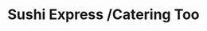 ---
layout: place
title: "Sushi Express /Catering Too"
permalink: /florida/miami/sushi-express-catering-too.html
stateAbbr: FL
stateName: Florida
cityName: Miami
seo:
  name: "Sushi Express /Catering Too"
  type: Restaurant
  links: null
description: "Sushi Express /Catering Too serves delicious sushi in Miami, Florida. Try fresh Japanese dishes for a great dining experience. "
place_id: ChIJD2vY1IC52YgRPdo7UQlsUqY
photos:
  - name: >-
      places/ChIJD2vY1IC52YgRPdo7UQlsUqY/photos/AeeoHcIxXhjLmJ2Zj92_boPw3hrulcEG_xFc3FjohxsrIADmlvyPznXpheIaR7vDipxVUBbrd3IgRFLrZ8XHHAtRfYUwsTY3Bp67z7KAXplCh9di1hQnWmz8KlVfQ1oi-oVtyHHQV6lcL5ORKi7pBzHKuwj898jXvk6cXPxzRXcBQTt74SLWaErt8D1wmBdGNKMDFs53OyQmRItKLogXR1fLHSRQhfY_t0-Zth8i0IRDiqh4PF67CfCHEc38L09bAso_GR68z2W4w0uMjOxHactRvEKHG_KZNKSayNGsf6gRqmebPA
    widthPx: 2078
    heightPx: 4192
    authorAttributions:
      - displayName: Sushi Express /Catering Too
        uri: https://maps.google.com/maps/contrib/110687301385861047814
        photoUri: >-
          https://lh3.googleusercontent.com/a-/ALV-UjU88KotBJecuyr48SGuVaa_An41rveA7IWt3VtIWe5fsKV-rPPv=s100-p-k-no-mo
    flagContentUri: >-
      https://www.google.com/local/imagery/report/?cb_client=maps_api_places.places_api&image_key=!1e10!2sAF1QipPTHLLWEw5kEYSKbHBYcYHEOuZ0aO9167YkZwyu&hl=en-US
    googleMapsUri: >-
      https://www.google.com/maps/place//data=!3m4!1e2!3m2!1sAF1QipPTHLLWEw5kEYSKbHBYcYHEOuZ0aO9167YkZwyu!2e10!4m2!3m1!1s0x88d9b980d4d86b0f:0xa6526c09513bda3d
  - name: >-
      places/ChIJD2vY1IC52YgRPdo7UQlsUqY/photos/AeeoHcJPLXCnWjoSkFqZMThX2bArjRxEq2O63mSiSAP8Spdwb4i5qHr034Nxh1biZy0Yb_vyykjAL-cpQjzE4NwadHaSxRfF1AA7sPVCvG60_Q8gmGg6IQPxyZkX9fWnUjJ8Ge_31EGzq2Xa5MqX_BKVUle-AHBMr5HQbd4XI3PPorzImlg-AKbqr_nBATnGSGmwYi0Jtc_v2htFU4e_ePOiEml_9ChRCwg8EiWEQzA1hkoX6HKTvmzj1DS4CsPV9nmN32ei-HUGYmN4nt5DAA-ZB8tOPGvrlok5cehZ7IMHcv-FtA
    widthPx: 974
    heightPx: 647
    authorAttributions:
      - displayName: Sushi Express /Catering Too
        uri: https://maps.google.com/maps/contrib/110687301385861047814
        photoUri: >-
          https://lh3.googleusercontent.com/a-/ALV-UjU88KotBJecuyr48SGuVaa_An41rveA7IWt3VtIWe5fsKV-rPPv=s100-p-k-no-mo
    flagContentUri: >-
      https://www.google.com/local/imagery/report/?cb_client=maps_api_places.places_api&image_key=!1e10!2sAF1QipPwYlhKx9Z46ScmywYl870zQr-YELwGI3t7KRI9&hl=en-US
    googleMapsUri: >-
      https://www.google.com/maps/place//data=!3m4!1e2!3m2!1sAF1QipPwYlhKx9Z46ScmywYl870zQr-YELwGI3t7KRI9!2e10!4m2!3m1!1s0x88d9b980d4d86b0f:0xa6526c09513bda3d
  - name: >-
      places/ChIJD2vY1IC52YgRPdo7UQlsUqY/photos/AeeoHcJKkjjWQ7ebiwD3Q4yI03Tx4wagnFU7pADhSEN547YgOIyZNAWNnPzYMA7_8DvgQ0GGaj_3bb4ev7y_iCqOjp6u9e7WtkA2V9hmzLC9cIvkDCq1gREg2dLrEDMv5gnBlUk8DiEJ9CoAzYfIU2wq3UsFxa-i2kbZNAD5sp3dkJJbSHgbkCfql4e3JZEb-WN2Bjxpr2LQZkQsLpohFds0kmAbefPT-vPlYdRh6FnKXOlGi7O1_xz3hKrVsPExJJaUuGQ4pDpBeTDLh0POb3wqAwvSkvhdXKG5gFaLud_v2OLTyw
    widthPx: 2000
    heightPx: 1122
    authorAttributions:
      - displayName: Sushi Express /Catering Too
        uri: https://maps.google.com/maps/contrib/110687301385861047814
        photoUri: >-
          https://lh3.googleusercontent.com/a-/ALV-UjU88KotBJecuyr48SGuVaa_An41rveA7IWt3VtIWe5fsKV-rPPv=s100-p-k-no-mo
    flagContentUri: >-
      https://www.google.com/local/imagery/report/?cb_client=maps_api_places.places_api&image_key=!1e10!2sAF1QipNu4FGY8WXiic7zmsdRWmDV3mPyw0pSMY5I6GMl&hl=en-US
    googleMapsUri: >-
      https://www.google.com/maps/place//data=!3m4!1e2!3m2!1sAF1QipNu4FGY8WXiic7zmsdRWmDV3mPyw0pSMY5I6GMl!2e10!4m2!3m1!1s0x88d9b980d4d86b0f:0xa6526c09513bda3d
  - name: >-
      places/ChIJD2vY1IC52YgRPdo7UQlsUqY/photos/AeeoHcKVAC4KrPRf-HaeknV5hgdX1J9cHhURJhB1hiQHzVwzWczTTZ7h8lwxQGNtIMq4NLGtHfm0b1oGebroj1b_bb1hzjHxut0PKtzOvq5eqCytDxc0MRhCaZvnuhY37dfrSUyESurQvrZAjnCBPf0_XAARHG5ZYspRTuGNt7YZsuMfS1Pjetv4NiXdqJQucEk7SvsyrXVQK4G6on3hC3z7CSEcVEr7PGIEEDWZYJTr5_xD4UBKqifl9aVRXWTf4gZi2l1Tr8dZVhTERGv4wU1oKa9oJBTGv0eTPaSQxX3eAR4q8g
    widthPx: 3974
    heightPx: 3116
    authorAttributions:
      - displayName: Sushi Express /Catering Too
        uri: https://maps.google.com/maps/contrib/110687301385861047814
        photoUri: >-
          https://lh3.googleusercontent.com/a-/ALV-UjU88KotBJecuyr48SGuVaa_An41rveA7IWt3VtIWe5fsKV-rPPv=s100-p-k-no-mo
    flagContentUri: >-
      https://www.google.com/local/imagery/report/?cb_client=maps_api_places.places_api&image_key=!1e10!2sAF1QipNvSMRJFXTWuLPdJiRz0mAQGpsC99zPozK0AvgX&hl=en-US
    googleMapsUri: >-
      https://www.google.com/maps/place//data=!3m4!1e2!3m2!1sAF1QipNvSMRJFXTWuLPdJiRz0mAQGpsC99zPozK0AvgX!2e10!4m2!3m1!1s0x88d9b980d4d86b0f:0xa6526c09513bda3d
  - name: >-
      places/ChIJD2vY1IC52YgRPdo7UQlsUqY/photos/AeeoHcL-Io1_DzFyUtRjAYOlSa8fewtL5-IPVTj5iqsa27d1LQDwQg6edgG28kNia9IB7Q0SPgaiH87PPsyyiO1e5ZgNz9vEym0HYmjLBjlrbm75My6wLm9xpUtHsPOz2SF-UQefaOSx50bcsKMwGZfVnsUQ4TjfOAnyuU9sXkAqM9j65x32Ifv_JvZQLs5pw-EHnTFw73q_2AY0-n_OQpn9FYCp_T0zyylDOol8B8cZmOeCUnNHApYgbrlbD5qjAIJot8BdRpaSVwLgdg-F2813x1Yb93Td0J0svgbvjyOdGd4eRw
    widthPx: 1080
    heightPx: 761
    authorAttributions:
      - displayName: Sushi Express /Catering Too
        uri: https://maps.google.com/maps/contrib/110687301385861047814
        photoUri: >-
          https://lh3.googleusercontent.com/a-/ALV-UjU88KotBJecuyr48SGuVaa_An41rveA7IWt3VtIWe5fsKV-rPPv=s100-p-k-no-mo
    flagContentUri: >-
      https://www.google.com/local/imagery/report/?cb_client=maps_api_places.places_api&image_key=!1e10!2sAF1QipNTp7QfllyXjXzjspNoG10lfw38-udi3ObaHiP_&hl=en-US
    googleMapsUri: >-
      https://www.google.com/maps/place//data=!3m4!1e2!3m2!1sAF1QipNTp7QfllyXjXzjspNoG10lfw38-udi3ObaHiP_!2e10!4m2!3m1!1s0x88d9b980d4d86b0f:0xa6526c09513bda3d
  - name: >-
      places/ChIJD2vY1IC52YgRPdo7UQlsUqY/photos/AeeoHcKD-JuPFwFWL7PCC0KgHqf7sonI4o4bNfUV18Xy7qTeGnbNgwiFjrm3RYeQ500RBbMZDn0KdPG2oBJqrVt263263c9x3NC-Ffu3P6KSKaSx15WCSexQ6AMXpuHYgPuXs8c2bm61MXEtz7AaW9pR8BhBFe5LYoPc39GwjPoA4bVwPzSy4Fsq8onE7T6xwQ0ciwLYyduq8VmrZJGoK4H2JxiAC5-CyXT6ZnGmth25ZhxSIgDnMsCPDexu9EKzCnXDDpJYi8UMKuiloFAnM0s0OdHP2ZTkCZoTGRyP-ewCYyngEg
    widthPx: 1080
    heightPx: 842
    authorAttributions:
      - displayName: Sushi Express /Catering Too
        uri: https://maps.google.com/maps/contrib/110687301385861047814
        photoUri: >-
          https://lh3.googleusercontent.com/a-/ALV-UjU88KotBJecuyr48SGuVaa_An41rveA7IWt3VtIWe5fsKV-rPPv=s100-p-k-no-mo
    flagContentUri: >-
      https://www.google.com/local/imagery/report/?cb_client=maps_api_places.places_api&image_key=!1e10!2sAF1QipPud8bZoKgCBCNoqxlE0zsNmVZXV7Bi3UO4WgRa&hl=en-US
    googleMapsUri: >-
      https://www.google.com/maps/place//data=!3m4!1e2!3m2!1sAF1QipPud8bZoKgCBCNoqxlE0zsNmVZXV7Bi3UO4WgRa!2e10!4m2!3m1!1s0x88d9b980d4d86b0f:0xa6526c09513bda3d
  - name: >-
      places/ChIJD2vY1IC52YgRPdo7UQlsUqY/photos/AeeoHcJDXaWTmcnrNj3MJeJEwFrlVFjtoO07oswv6fNOcbnkZwXdcJ1Ai4p_00Jl0-87bv7YkdHI9zg6e40w1GqW6ddUCOLTkZplSavy_Rw2l6XgYpj74BBZPiz8rkZbAr9cTASaWWDrv0-5jw5mxsyOkNBgrtQXCfDHXniUdxzVzl4tD0fawxwGwV6L00CztjmBh3sP14mWbv3baL-dTWzvbFUUi3w8FqKtY2-aT4nOtnQGDlz1qI9Sv0-bn6rPhWpTJlQCh4s3jUmIQpDp6SoDDJFfODqXONoH1bfjina2WiiQLg
    widthPx: 4377
    heightPx: 3102
    authorAttributions:
      - displayName: Sushi Express /Catering Too
        uri: https://maps.google.com/maps/contrib/110687301385861047814
        photoUri: >-
          https://lh3.googleusercontent.com/a-/ALV-UjU88KotBJecuyr48SGuVaa_An41rveA7IWt3VtIWe5fsKV-rPPv=s100-p-k-no-mo
    flagContentUri: >-
      https://www.google.com/local/imagery/report/?cb_client=maps_api_places.places_api&image_key=!1e10!2sAF1QipPZLsF8k0NWIvDj7B3FdPUe8l-kKmX1yCIKd58O&hl=en-US
    googleMapsUri: >-
      https://www.google.com/maps/place//data=!3m4!1e2!3m2!1sAF1QipPZLsF8k0NWIvDj7B3FdPUe8l-kKmX1yCIKd58O!2e10!4m2!3m1!1s0x88d9b980d4d86b0f:0xa6526c09513bda3d
  - name: >-
      places/ChIJD2vY1IC52YgRPdo7UQlsUqY/photos/AeeoHcJIrHmp_ta97rL7YiUxH1zPK2SII4ItdKHBFEPKGnhs56ynqpwGP-rxoCl5PzHBvQEFW2sTUPhFT46JlWBhJ6TqGsgWtKD1vZ9bLekxqxYeRqKQ8Uq6kxNts6svPZX9XsXAUgiPQeJBgs6VXQRZ1rQolKrROijgQLCqpu-g583BuYqTtVNPgzvlsi_cIxlCKlYg2ol7xAZuLq1Dz4IZYP2cxw_SE-759SSAx0Q2bjg_Q9pFUIMqyZfkhXvMSVvet6kmeXcFV6-QLR3Z__K4iyXzIISgb36r99DRuKvEgVlXGA
    widthPx: 2810
    heightPx: 2519
    authorAttributions:
      - displayName: Sushi Express /Catering Too
        uri: https://maps.google.com/maps/contrib/110687301385861047814
        photoUri: >-
          https://lh3.googleusercontent.com/a-/ALV-UjU88KotBJecuyr48SGuVaa_An41rveA7IWt3VtIWe5fsKV-rPPv=s100-p-k-no-mo
    flagContentUri: >-
      https://www.google.com/local/imagery/report/?cb_client=maps_api_places.places_api&image_key=!1e10!2sAF1QipNSb7HsmZFoTQzy8re2dW5Vorkm6Avq8JTMWQpI&hl=en-US
    googleMapsUri: >-
      https://www.google.com/maps/place//data=!3m4!1e2!3m2!1sAF1QipNSb7HsmZFoTQzy8re2dW5Vorkm6Avq8JTMWQpI!2e10!4m2!3m1!1s0x88d9b980d4d86b0f:0xa6526c09513bda3d
  - name: >-
      places/ChIJD2vY1IC52YgRPdo7UQlsUqY/photos/AeeoHcKEToRYzv_5JQhFloN7B1dBaZbIy_rVLJjU_Ox7Sf1LGe7PLVjMyrJ_9BEO9uBsQJgOXy1ZEA7_TuEkrV-8-13aiu-MQpCahN9q_ZrsowrhF7VLEL-KhK_67I7XTB8gvtUOHAJf0LXRyNKeAE00YV_ujfXm7cVMMu-H1567tiN6VvBUxI7A0Itr5lT1YykhTkGilZSKXEZsh_WlqsR_IMuN9wQEfD_4keKLhNwvNu3uRLgdtfJnevEtdY2Ofv3ENEE3k9xkLQedmtsWAIF5tXxHjuNdRmZ-XZph2zs2F7zhXA
    widthPx: 2985
    heightPx: 3370
    authorAttributions:
      - displayName: Sushi Express /Catering Too
        uri: https://maps.google.com/maps/contrib/110687301385861047814
        photoUri: >-
          https://lh3.googleusercontent.com/a-/ALV-UjU88KotBJecuyr48SGuVaa_An41rveA7IWt3VtIWe5fsKV-rPPv=s100-p-k-no-mo
    flagContentUri: >-
      https://www.google.com/local/imagery/report/?cb_client=maps_api_places.places_api&image_key=!1e10!2sAF1QipNLfLB_SU90erqlKZFX7wARrlqipZ2tzDT3jEwJ&hl=en-US
    googleMapsUri: >-
      https://www.google.com/maps/place//data=!3m4!1e2!3m2!1sAF1QipNLfLB_SU90erqlKZFX7wARrlqipZ2tzDT3jEwJ!2e10!4m2!3m1!1s0x88d9b980d4d86b0f:0xa6526c09513bda3d
  - name: >-
      places/ChIJD2vY1IC52YgRPdo7UQlsUqY/photos/AeeoHcIdFs25iO5s6E5ZRuPVhgF1qcsetjGcSjOQtE35jCq_5Czpf6G_HyABproULGVaCZfxxICalknEAZy1PHTdLh1RTmHNaEAmVQenCxUHi7CQRE5TX998-givEnBQnWGjVoehjcv2RXkikA9o7F2mfDOHDGauZenlXiy5Tc4ywlmc0iFipinFaxZp8I9uXkEjlEqc0DS0p-8rd0d18FzXAyvheNe24EQ8XvseuKQljsi6xxQMYbfoIxxACzmvgE9xfEvB-zGfOCFWC89omZo-AuOmxYhoLnELYQjlTcgwBncN3w
    widthPx: 3468
    heightPx: 3306
    authorAttributions:
      - displayName: Sushi Express /Catering Too
        uri: https://maps.google.com/maps/contrib/110687301385861047814
        photoUri: >-
          https://lh3.googleusercontent.com/a-/ALV-UjU88KotBJecuyr48SGuVaa_An41rveA7IWt3VtIWe5fsKV-rPPv=s100-p-k-no-mo
    flagContentUri: >-
      https://www.google.com/local/imagery/report/?cb_client=maps_api_places.places_api&image_key=!1e10!2sAF1QipMaEc3t-20bt14Md-AvvDr28mYeQufVkHHdCv_a&hl=en-US
    googleMapsUri: >-
      https://www.google.com/maps/place//data=!3m4!1e2!3m2!1sAF1QipMaEc3t-20bt14Md-AvvDr28mYeQufVkHHdCv_a!2e10!4m2!3m1!1s0x88d9b980d4d86b0f:0xa6526c09513bda3d
address: 3995 NW 25th St, Miami, FL 33142, USA
street: 3995 NW 25th St
city: Miami
state: FL
zip: '33142'
country: USA
neighborhood: null
latitude: '25.798811'
longitude: '-80.261521'
accessibility_options:
  wheelchairAccessibleParking: true
  wheelchairAccessibleEntrance: true
  wheelchairAccessibleRestroom: false
business_status: OPERATIONAL
name: Sushi Express /Catering Too
google_maps_links:
  directionsUri: >-
    https://www.google.com/maps/dir//''/data=!4m7!4m6!1m1!4e2!1m2!1m1!1s0x88d9b980d4d86b0f:0xa6526c09513bda3d!3e0
  placeUri: https://maps.google.com/?cid=11984760345659693629
  writeAReviewUri: >-
    https://www.google.com/maps/place//data=!4m3!3m2!1s0x88d9b980d4d86b0f:0xa6526c09513bda3d!12e1
  reviewsUri: >-
    https://www.google.com/maps/place//data=!4m4!3m3!1s0x88d9b980d4d86b0f:0xa6526c09513bda3d!9m1!1b1
  photosUri: >-
    https://www.google.com/maps/place//data=!4m3!3m2!1s0x88d9b980d4d86b0f:0xa6526c09513bda3d!10e5
primary_type: Sushi Restaurant
opening_hours:
  regular: null
  current: null
secondary_opening_hours:
  regular:
    weekdayDescriptions: null
    type: null
  current:
    weekdayDescriptions: null
    type: null
phone: null
price_level: null
price_range: null
rating: null
rating_count: 0
website: null
reviews: null
parking_options: null
payment_options: null
allow_dogs: null
curbside_pickup: null
delivery: null
dine_in: null
good_for_children: null
good_for_groups: null
good_for_sports: null
live_music: null
menu_for_children: null
outdoor_seating: null
reservable: null
restroom: null
serves_beer: null
serves_breakfast: null
serves_brunch: null
serves_cocktails: null
serves_coffee: null
serves_dinner: null
serves_dessert: null
serves_lunch: null
serves_vegetarian_food: null
serves_wine: null
takeout: null
summary: null

---